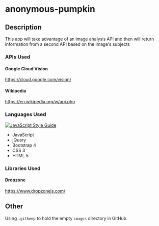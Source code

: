 # anonymous-pumpkin

## Description
This app will take advantage of an image analysis API and then will return information from a second API based on the image's subjects

### APIs Used
#### Google Cloud Vision
https://cloud.google.com/vision/

#### Wikipedia
https://en.wikipedia.org/w/api.php

### Languages Used
[![JavaScript Style Guide](https://img.shields.io/badge/code_style-standard-brightgreen.svg)](https://standardjs.com)
  * JavaScript
  * jQuery
  * Bootstrap 4
  * CSS 3
  * HTML 5

### Libraries Used
#### Dropzone
https://www.dropzonejs.com/

## Other
Using `.gitkeep` to hold the empty `images` directory in GitHub.
